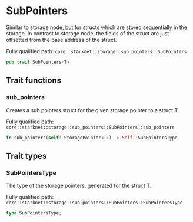 # SubPointers

Similar to storage node, but for structs which are stored sequentially in the storage. In contrast to storage node, the fields of the struct are just offsetted from the base address of the struct.

Fully qualified path: `core::starknet::storage::sub_pointers::SubPointers`

```rust
pub trait SubPointers<T>
```

## Trait functions

### sub_pointers

Creates a sub pointers struct for the given storage pointer to a struct T.

Fully qualified path: `core::starknet::storage::sub_pointers::SubPointers::sub_pointers`

```rust
fn sub_pointers(self: StoragePointer<T>) -> Self::SubPointersType
```


## Trait types

### SubPointersType

The type of the storage pointers, generated for the struct T.

Fully qualified path: `core::starknet::storage::sub_pointers::SubPointers::SubPointersType`

```rust
type SubPointersType;
```


